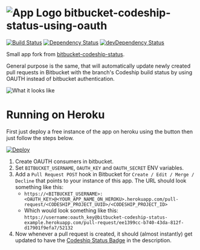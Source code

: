 ![App Logo](https://raw.githubusercontent.com/chesleybrown/bitbucket-codeship-status/master/media/logo-small.png) bitbucket-codeship-status-using-oauth
=========================
[![Build Status](https://travis-ci.org/chesleybrown/bitbucket-codeship-status.svg?branch=master)](https://travis-ci.org/chesleybrown/bitbucket-codeship-status)
[![Dependency Status](https://david-dm.org/chesleybrown/bitbucket-codeship-status.svg)](https://david-dm.org/chesleybrown/bitbucket-codeship-status)
[![devDependency Status](https://david-dm.org/chesleybrown/bitbucket-codeship-status/dev-status.svg)](https://david-dm.org/chesleybrown/bitbucket-codeship-status#info=devDependencies)

Small app fork from [bitbucket-codeship-status](https://github.com/chesleybrown/bitbucket-codeship-status).

General purpose is the same, that will automatically update newly created pull requests in Bitbucket with the branch's Codeship build status by using OAUTH instead of bitbucket authentication.

![What it looks like](https://raw.githubusercontent.com/chesleybrown/bitbucket-codeship-status/master/media/screenshot.png)

# Running on Heroku

First just deploy a free instance of the app on heroku using the button then just follow the steps below. 

[![Deploy](https://www.herokucdn.com/deploy/button.png)](https://heroku.com/deploy)

1. Create OAUTH consumers in bitbucket.
1. Set `BITBUCKET_USERNAME`, `OAUTH_KEY` and `OAUTH_SECRET` ENV variables.
1. Add a `Pull Request POST` hook in Bitbucket for `Create / Edit / Merge / Decline` that points to your instance of this app. The URL should look something like this:
	- `https://<BITBUCKET_USERNAME>:<OAUTH_KEY>@<YOUR_APP_NAME_ON_HEROKU>.herokuapp.com/pull-request/<CODESHIP_PROJECT_UUID>/<CODESHIP_PROJECT_ID>`
	- Which would look something like this: `https://username:oauth_key@bitbucket-codeship-status-example.herokuapp.com/pull-request/ee1399cc-b740-43da-812f-d17901f9efa7/52132`
1. Now whenever a pull request is created, it should (almost instantly) get updated to have the [Codeship Status Badge](https://www.codeship.io/documentation/faq/codeship-badge/) in the description.